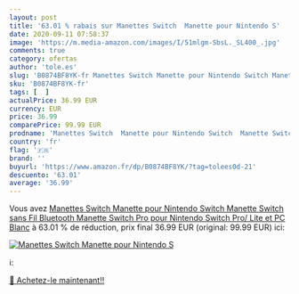 ```yaml
---
layout: post
title: '63.01 % rabais sur Manettes Switch  Manette pour Nintendo S'
date: 2020-09-11 07:58:37
image: 'https://m.media-amazon.com/images/I/51mlgm-SbsL._SL400_.jpg'
comments: true
category: ofertas
author: 'tole.es'
slug: 'B0874BF8YK-fr Manettes Switch Manette pour Nintendo Switch Manette...'
sku: 'B0874BF8YK-fr'
tags: [  ]
actualPrice: 36.99 EUR
currency: EUR
price: 36.99
comparePrice: 99.99 EUR
prodname: 'Manettes Switch  Manette pour Nintendo Switch  Manette Switch sans Fil Bluetooth  Manette Switch Pro pour Nintendo Switch Pro/ Lite et PC  Blanc'
country: 'fr'
flag: '🇫🇷'
brand: ''
buyurl: 'https://www.amazon.fr/dp/B0874BF8YK/?tag=tolees0d-21'
descuento: '63.01'
average: '36.99'
---
```


Vous avez [Manettes Switch  Manette pour Nintendo Switch  Manette Switch sans Fil Bluetooth  Manette Switch Pro pour Nintendo Switch Pro/ Lite et PC  Blanc](https://www.amazon.fr/dp/B0874BF8YK/?tag=tolees0d-21)  à  63.01 % de réduction, prix final  36.99 EUR (original: 99.99 EUR) ici:

[![Manettes Switch  Manette pour Nintendo S](https://m.media-amazon.com/images/I/51mlgm-SbsL._SL400_.jpg)](https://www.amazon.fr/dp/B0874BF8YK/?tag=tolees0d-21)

ℹ️:


[🛒 Achetez-le maintenant!!](https://www.amazon.fr/dp/B0874BF8YK/?tag=tolees0d-21)
